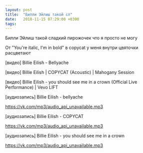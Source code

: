 ```yaml
---
layout: post
title:  "Билли Эйлиш такой сл"
date:   2018-11-15 07:29:00 +0300
tags:   
---
```


Билли Эйлиш такой сладкий пирожочек что я просто не могу

От "You're italic, I'm in bold" в copycat у меня внутри цвяточки расцветают

<!--excerpt-->

[видео] Billie Eilish - Bellyache

[видео] Billie Eilish | COPYCAT (Acoustic) | Mahogany Session

[видео] Billie Eilish - you should see me in a crown (Official Live Performance) | Vevo LIFT

[аудиозапись] Billie Eilish - bellyache

https://vk.com/mp3/audio_api_unavailable.mp3

[аудиозапись] Billie Eilish - COPYCAT

https://vk.com/mp3/audio_api_unavailable.mp3

[аудиозапись] Billie Eilish - you should see me in a crown

https://vk.com/mp3/audio_api_unavailable.mp3
